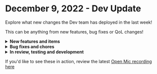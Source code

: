 # December 9, 2022 - Dev Update

Explore what new changes the Dev team has deployed in the last week!

This can be anything from new features, bug fixes or QoL changes!

<details>

<summary><strong>New features and items</strong></summary>

* Allow workflow results to be filtered by workflow name
* Added an as\_timezone jinja function to convert a datetime to a specific timezone
* Added a “List Forms” rewst action

</details>

<details>

<summary><strong>Bug fixes and chores</strong></summary>

* Fixed a problem where ConnectWise Control integration was not running scripts properly
* Fixed a bug in the workflow editor where sub-workflow selection was showing all workflows the user had access to instead of only those for the current selected org
* Fixed a bug where InsufficientPermissionsException was thrown when using MSFT EXO with CSP enabled to execute the cmdlet New-TransportRule
* Fixed a bug that was preventing Org Mappings from being removed
* Validate required fields for trigger inputs

</details>

<details>

<summary><strong>In review, testing and development</strong></summary>

* Workflow list multi-select to be able to delete multiple workflows at once and allow for future bulk actions
* Workflow tagging to be able to group workflows and search by tag in the workflow list
* Automatic http request retries with back-off
* Allow org admins to be able to enable/disable managed orgs
* Add offset-based pagination to hubspot integration
* Automatically mark orgs created via CSP as enabled
* Improve cron trigger performance
* Add configurable cascading behavior to org variables
* Optimize form conditions and add required action to conditions
* Shareable jinja live editor code examples
* Add jinja evaluations to trigger criteria

</details>

If you'd like to see these in action, review the latest [Open Mic recording here](../../roc-open-mics/roc-open-mics-north-america/2022-roc-open-mics/december-9th-2022-jinja-expansion.-plus-mendy-and-jared.md)
